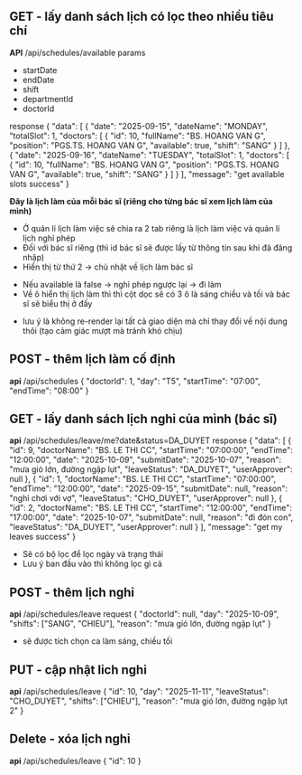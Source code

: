 ## GET - lấy danh sách lịch có lọc theo nhiều tiêu chí
**API** /api/schedules/available
params
- startDate
- endDate
- shift
- departmentId
- doctorId

response
{
    "data": [
        {
            "date": "2025-09-15",
            "dateName": "MONDAY",
            "totalSlot": 1,
            "doctors": [
                {
                    "id": 10,
                    "fullName": "BS. HOANG VAN G",
                    "position": "PGS.TS. HOANG VAN G",
                    "available": true,
                    "shift": "SANG"
                }
            ]
        },
        {
            "date": "2025-09-16",
            "dateName": "TUESDAY",
            "totalSlot": 1,
            "doctors": [
                {
                    "id": 10,
                    "fullName": "BS. HOANG VAN G",
                    "position": "PGS.TS. HOANG VAN G",
                    "available": true,
                    "shift": "SANG"
                }
            ]
        }
    ],
    "message": "get available slots success"
}

**Đây là lịch làm của mỗi bác sĩ (riêng cho từng bác sĩ xem lịch làm của mình)** 
- Ở quản lí lịch làm việc sẽ chia ra 2 tab riêng là lịch làm việc và quản lí lịch nghỉ phép
- Đối với bác sĩ riêng (thì id bác sĩ sẽ được lấy từ thông tin sau khi đã đăng nhập)
- Hiển thị từ thứ 2 -> chủ nhật về lịch làm bác sĩ 
+ Nếu available là false -> nghỉ phép ngược lại -> đi làm 
+ Về ô hiển thị lịch làm thì thì cột dọc sẽ có 3 ô là sáng chiều và tối và bác sĩ sẽ biểu thị ở đấy
- lưu ý là không re-render lại tất cả giao diện mà chỉ thay đổi về nội dung thôi (tạo cảm giác mượt mà tránh khó chịu)


## POST - thêm lịch làm cố định
**api** /api/schedules
{
	"doctorId": 1,
    "day": "T5",
    "startTime": "07:00",
    "endTime": "08:00"
}


## GET - lấy danh sách lịch nghỉ của mình (bác sĩ)
**api** /api/schedules/leave/me?date&status=DA_DUYET
response
{
    "data": [
        {
            "id": 9,
            "doctorName": "BS. LE THI CC",
            "startTime": "07:00:00",
            "endTime": "12:00:00",
            "date": "2025-10-09",
            "submitDate": "2025-10-07",
            "reason": "mưa gió lớn, đường ngập lụt",
            "leaveStatus": "DA_DUYET",
            "userApprover": null
        },
        {
            "id": 1,
            "doctorName": "BS. LE THI CC",
            "startTime": "07:00:00",
            "endTime": "12:00:00",
            "date": "2025-09-15",
            "submitDate": null,
            "reason": "nghỉ chơi với vợ",
            "leaveStatus": "CHO_DUYET",
            "userApprover": null
        },
        {
            "id": 2,
            "doctorName": "BS. LE THI CC",
            "startTime": "12:00:00",
            "endTime": "17:00:00",
            "date": "2025-10-07",
            "submitDate": null,
            "reason": "đi đón con",
            "leaveStatus": "DA_DUYET",
            "userApprover": null
        }
    ],
    "message": "get my leaves success"
}
- Sẽ có bộ lọc để lọc ngày và trạng thái
- Lưu ý ban đầu vào thì không lọc gì cả

## POST - thêm lịch nghỉ
**api** /api/schedules/leave
request 
{
	"doctorId": null,
    "day": "2025-10-09",
    "shifts": ["SANG", "CHIEU"],
    "reason": "mưa gió lớn, đường ngập lụt"
}
- sẽ được tích chọn ca làm sáng, chiều tối

## PUT - cập nhật lich nghỉ
**api** /api/schedules/leave
{
	"id": 10,
    "day": "2025-11-11",
    "leaveStatus": "CHO_DUYET",
    "shifts": ["CHIEU"],
    "reason": "mưa gió lớn, đường ngập lụt 2"
}

## Delete - xóa lịch nghỉ
**api** /api/schedules/leave
{
    "id": 10
}
